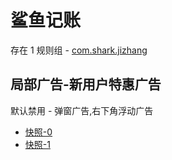 # 鲨鱼记账

存在 1 规则组 - [com.shark.jizhang](/src/apps/com.shark.jizhang.ts)

## 局部广告-新用户特惠广告

默认禁用 - 弹窗广告,右下角浮动广告

- [快照-0](https://i.gkd.li/i/12518500)
- [快照-1](https://i.gkd.li/i/12518517)
